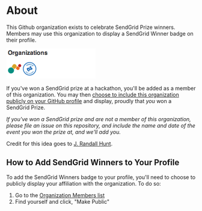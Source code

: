 # About

This Github organization exists to celebrate SendGrid Prize winners. Members may use this organization to display a SendGrid Winner badge on their profile.

![Organization Example](https://github.com/sendgrid-winners/about/raw/master/example.png)

If you've won a SendGrid prize at a hackathon, you'll be added as a member of this organization. You may then [choose to include this organization publicly on your GitHub profile](http://webapps.stackexchange.com/a/33973/20955) and display, proudly that _you_ won a SendGrid Prize.

_If you've won a SendGrid prize and are not a member of this organization, please file an issue on this repository, and include the name and date of the event you won the prize at, and we'll add you._

Credit for this idea goes to [J. Randall Hunt](https://github.com/ranman).

## How to Add SendGrid Winners to Your Profile

To add the SendGrid Winners badge to your profile, you'll need to choose to publicly display your affiliation with the organization. To do so:

1. Go to the [Organization Members list](https://github.com/orgs/sendgrid-winners/members)
2. Find yourself and click, "Make Public"